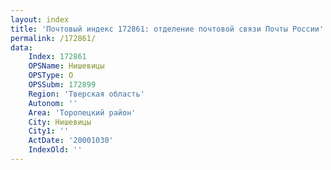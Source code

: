 ```yaml
---
layout: index
title: 'Почтовый индекс 172861: отделение почтовой связи Почты России'
permalink: /172861/
data:
    Index: 172861
    OPSName: Нишевицы
    OPSType: О
    OPSSubm: 172899
    Region: 'Тверская область'
    Autonom: ''
    Area: 'Торопецкий район'
    City: Нишевицы
    City1: ''
    ActDate: '20001030'
    IndexOld: ''
---
```

